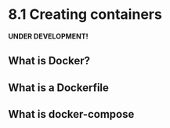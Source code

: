 # 8.1 Creating containers

**UNDER DEVELOPMENT!**

## What is Docker?

## What is a Dockerfile

## What is docker-compose
